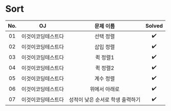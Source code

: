 # Sort


|          No.          |        OJ        |        문제 이름         |        Solved         |
| :-----: |  :--------: |:---------------------: | :-----: |
| 01 | 이것이코딩테스트다 | 선택 정렬 | ✔️ |
| 02 | 이것이코딩테스트다 | 삽입 정렬 | ✔️ |
| 03 | 이것이코딩테스트다 | 퀵 정렬1 | ✔️ |
| 04 | 이것이코딩테스트다 | 퀵 정렬2 | ✔️ |
| 05 | 이것이코딩테스트다 | 계수 정렬 | ✔️ |
| 06 | 이것이코딩테스트다 | 위에서 아래로 | ✔️ |
| 07 | 이것이코딩테스트다 | 성적이 낮은 순서로 학생 출력하기 | ✔️ |
